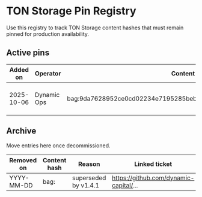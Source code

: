 # TON Storage Pin Registry

Use this registry to track TON Storage content hashes that must remain pinned
for production availability.

## Active pins

| Added on   | Operator    | Content hash                                                         | Artifact description                           | Notes                                                                                         |
| ---------- | ----------- | -------------------------------------------------------------------- | ---------------------------------------------- | --------------------------------------------------------------------------------------------- |
| 2025-10-06 | Dynamic Ops | bag:9da7628952ce0cd02234e7195285beb9afdcff649349a5f870315c0b159dba96 | TON Site public asset bundle (apps/web/public) | Hash tracked via `scripts/verify/ton_storage.mjs`; update after publishing new gateway bundle |

## Archive

Move entries here once decommissioned.

| Removed on | Content hash | Reason               | Linked ticket                          |
| ---------- | ------------ | -------------------- | -------------------------------------- |
| YYYY-MM-DD | bag:<hash>   | superseded by v1.4.1 | https://github.com/dynamic-capital/... |
